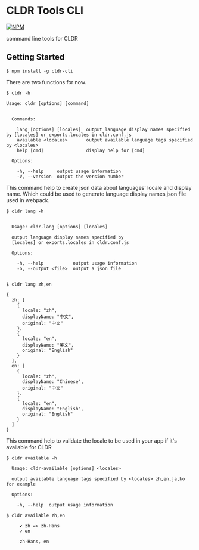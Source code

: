 # CLDR Tools CLI

[![NPM](https://nodei.co/npm/cldr-cli.png)](https://npmjs.org/package/cldr-cli)

command line tools for CLDR

## Getting Started

```
$ npm install -g cldr-cli

```

There are two functions for now.

```
$ cldr -h

Usage: cldr [options] [command]


  Commands:

    lang [options] [locales]  output language display names specified by [locales] or exports.locales in cldr.conf.js
    available <locales>       output available language tags specified by <locales>
    help [cmd]                display help for [cmd]

  Options:

    -h, --help     output usage information
    -V, --version  output the version number

```

This command help to create json data about languages' locale and display name.
Which could be used to generate language display names json file used in webpack.

```
$ cldr lang -h


  Usage: cldr-lang [options] [locales]

  output language display names specified by
  [locales] or exports.locales in cldr.conf.js

  Options:

    -h, --help           output usage information
    -o, --output <file>  output a json file


$ cldr lang zh,en

{
  zh: [
    {
      locale: "zh",
      displayName: "中文",
      original: "中文"
    },
    {
      locale: "en",
      displayName: "英文",
      original: "English"
    }
  ],
  en: [
    {
      locale: "zh",
      displayName: "Chinese",
      original: "中文"
    },
    {
      locale: "en",
      displayName: "English",
      original: "English"
    }
  ]
}
```

This command help to validate the locale to be used in your app if it's available for CLDR

```
$ cldr available -h

  Usage: cldr-available [options] <locales>

  output available language tags specified by <locales> zh,en,ja,ko for example

  Options:

    -h, --help  output usage information

$ cldr available zh,en

     ✔ zh => zh-Hans
     ✔ en

     zh-Hans, en
```

